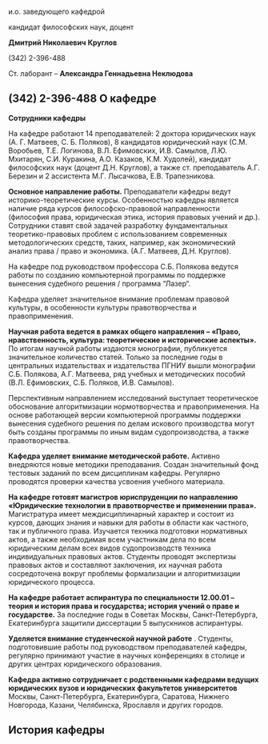 и.о. заведующего кафедрой
 

 кандидат философских наук, доцент
 

**Дмитрий Николаевич** 
**Круглов** 
  

 (342) 2-396-488
 

  

  

  



 Ст. лаборант –
 **Александра Геннадьевна Неклюдова** 


 (342) 2-396-488
О кафедре
-------------------------------------------------------------------------------------------------------------





**Сотрудники кафедры** 
  

 На кафедре работают 14 преподавателей: 2 доктора юридических наук (А. Г. Матвеев, С. Б. Поляков), 8 кандидатов юридический наук (С.М. Воробьев, Т.Е. Логинова, В.Л. Ефимовских, И.В. Самылов, Л.Ю. Мхитарян, С.И. Куракина, А.О. Казаков, К.М. Худолей), кандидат философских наук (доцент Д.Н. Круглов), а также ст. преподаватель А.Г. Березин и 2 ассистента М.Г. Лысачкова, Е.В. Трапезникова.
   



**Основное направление работы.** 
 Преподаватели кафедры ведут историко-теоретические курсы. Особенностью кафедры является наличие ряда курсов философско-правовой направленности (философия права, юридическая этика, история правовых учений и др.). Сотрудники ставят свой задачей разработку фундаментальных теоретико-правовых проблем с использованием современных методологических средств, таких, например, как экономический анализ права / право и экономика. (А.Г. Матвеев, Д.Н. Круглов).
 

 На кафедре под руководством профессора С.Б. Полякова ведутся работы по созданию компьютерной программы по поддержке вынесения судебного решения / программа “Лазер“.
   



 Кафедра уделяет значительное внимание проблемам правовой культуры, в особенности культуры правотворчества и правоприменения.
 



**Научная работа ведется в рамках общего направления** 
**– «Право, нравственность, культура: теоретические и исторические аспекты».** 
 По итогам научной работы издаются монографии, публикуется значительное количество статей. Только за последние годы в центральных издательствах и издательства ПГНИУ вышли монографии С.Б. Полякова, А.Г. Матвеева, ряд учебных и методических пособий (В.Л. Ефимовских, С.Б. Поляков, И.В. Самылов).
   



 Перспективным направлением исследований выступает теоретическое обоснование алгоритмизации нормотворчества и правоприменения. На основе работающей версии компьютерной программы поддержки вынесения судебного решения по делам искового производства могут быть созданы программы по иным видам судопроизводства, а также правотворчества.
   



**Кафедра уделяет внимание методической работе.** 
 Активно внедряются новые методики преподавания. Создан значительный фонд тестовых заданий по всем дисциплинам кафедры. Регулярно проводятся проверки качества усвоения учебного материала.
 



**На кафедре готовят магистров юриспруденции по направлению «Юридические технологии в правотворчестве и применении права».** 
 Магистратура имеет междисциплинарный характер и состоит из курсов, дающих знания и навыки для работы в области как частного, так и публичного права. Изучается техника подготовки нормативных актов, а также необходимая всем участникам дела по всем юридическим делам всех видов судопроизводств техника индивидуальных правовых актов. Студенты проводят экспертизы правовых актов и составляют заключения, их научная работа сосредоточена вокруг проблемы формализации и алгоритмизации юридического процесса.
 



**На кафедре работает аспирантура по специальности 12.00.01 – теория и история права и государства; история учений о праве и государстве.** 
 За последние годы в Советах Москвы, Санкт-Петербурга, Екатеринбурга защитили диссертации 5 выпускников аспирантуры.
 



**Уделяется внимание студенческой научной работе** 
 . Студенты, подготовившие работы под руководством преподавателей кафедры, регулярно принимают участие в научных конференциях в столице и других центрах юридического образования.
 



**Кафедра активно сотрудничает с родственными кафедрами ведущих юридических вузов и юридических факультетов университетов** 
 Москвы, Санкт-Петербурга, Екатеринбурга, Саратова, Нижнего Новгорода, Казани, Челябинска, Ярославля и других городов.
 






История кафедры
--------------------------------------------------------------------------------------------------------------------------





